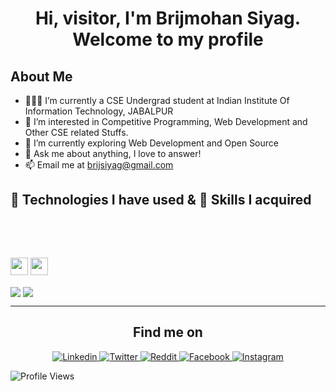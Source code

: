 <h1 align="center">Hi, visitor, I'm Brijmohan Siyag.
    Welcome to my profile</h1>
<h2>About Me</h2>

- 👨🏽‍💻 I’m currently a CSE Undergrad student at Indian Institute Of Information Technology, JABALPUR
- 👀 I’m interested in Competitive Programming, Web Development and Other CSE related Stuffs.
- 🌱 I’m currently exploring Web Development and Open Source
- 💬 Ask me about anything, I love to answer!
- 📫 Email me at brijsiyag@gmail.com
 
 
<h2>🔧 Technologies I have used & 🤹 Skills I acquired </h2>


<img src="https://img.shields.io/badge/C%2B%2B-00599C?style=for-the-badge&logo=c%2B%2B&logoColor=white" alt="">    <img src="https://img.shields.io/badge/C-00599C?style=for-the-badge&logo=c&logoColor=white" alt="">    <img src="https://img.shields.io/badge/Python-3776AB?style=for-the-badge&logo=python&logoColor=white" alt="">    <img src="https://img.shields.io/badge/Java-ED8B00?style=for-the-badge&logo=java&logoColor=white" alt="">    <img src="https://img.shields.io/badge/HTML5-E34F26?style=for-the-badge&logo=html5&logoColor=white" alt="">    <img src="https://img.shields.io/badge/CSS-239120?&style=for-the-badge&logo=css3&logoColor=white" alt="">    <img src="https://img.shields.io/badge/JavaScript-F7DF1E?style=for-the-badge&logo=javascript&logoColor=black" alt="">
 
<img src="https://img.shields.io/badge/Node.js-43853D?style=for-the-badge&logo=node.js&logoColor=white" alt="">    <img src="https://img.shields.io/badge/Express.js-404D59?style=for-the-badge" alt="">    <img src="https://img.shields.io/badge/React-20232A?style=for-the-badge&logo=react&logoColor=61DAFB" alt="">    <img src="https://img.shields.io/badge/MongoDB-4EA94B?style=for-the-badge&logo=mongodb&logoColor=white" alt="">    <img src="https://img.shields.io/badge/Npm-DC322F?style=for-the-badge&logo=npm&logoColor=white" alt="">    <img src="https://img.shields.io/badge/Git-FF4500?style=for-the-badge&logo=git&logoColor=white" alt="">


<img height="28px" src="https://aleen42.github.io/badges/src/photoshop.svg" alt="">    <img height="28px" src="https://aleen42.github.io/badges/src/after_effects.svg" alt="">
    
    
 
  <img align="center" src="https://github-readme-stats.vercel.app/api?username=brijsiyag&count_private=true&show_icons=trueline_height=21&bg_color=0,EC6C6C,FFD479,FFFC79,73FA79&theme=graywhite">    <img align="center" src="https://github-readme-stats.vercel.app/api/top-langs/?username=brijsiyag&&layout=compact&show_icons=trueline_height=21&langs_count=10&hide=html,css&bg_color=0,73FA79,73FDFF,7A81FF&theme=graywhite">
  
  
  <hr/>
  
  <h2 align="center">Find me on</h2>

<p align="center">
  
  <a href="https://www.linkedin.com/in/brijsiyag/">
    <img alt="Linkedin" src="https://img.shields.io/badge/Linkedin--_.svg?style=social&logo=linkedin"/>
  </a>
  
  <a href="https://twitter.com/BrijSiyag">
    <img alt="Twitter" src="https://img.shields.io/badge/Twitter--_.svg?style=social&logo=twitter"/>
  </a>
  
  <a href="https://www.reddit.com/user/Birjusiyag">
    <img alt="Reddit" src="https://img.shields.io/badge/Reddit--_.svg?style=social&logo=reddit"/>
  </a>
  
  <a href="https://www.facebook.com/parkashram.siyag/">
    <img alt="Facebook" src="https://img.shields.io/badge/Facebook--_.svg?style=social&logo=facebook"/>
  </a>
  <a href="https://www.instagram.com/birjusiyag/">
    <img alt="Instagram" src="https://img.shields.io/badge/Instagram--_.svg?style=social&logo=instagram"/>
  </a>

</p>

![Profile Views](https://visitor-badge.glitch.me/badge?page_id=brijsiyag.githubProfile)

<!---
brijsiyag/brijsiyag is a ✨ special ✨ repository because its `README.md` (this file) appears on your GitHub profile.
You can click the Preview link to take a look at your changes.
--->
